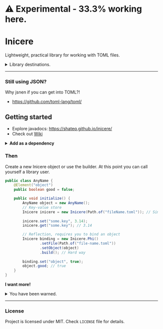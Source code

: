 # ⚠ Experimental - 33.3% working here.

# **Inicere**
Lightweight, practical library for working with TOML files.

<details>
<summary>Library destinations.</summary>
Lightweight implementation to work on multiple files using simple operations (with event handler) built on top of the `java.nio package`.
</details>

<hr>

### Still using JSON?
Why jsnen if you can get into TOML?!

- https://github.com/toml-lang/toml/

## Getting started
- Explore javadocs: https://shateq.github.io/inicere/
- Check out [Wiki](https://github.com/shateq/inicere/wiki)

<details>
<summary><strong>Add as a dependency</strong></summary>

**Gradle**
```groovy
repositories {
    maven { url "https://jitpack.io" }
}

dependencies {
    implementation("cf.shateq:Inicere:(Version tag)")
}
```

**Maven**
```xml
<repository>
    <id>jitpack.io</id>
    <url>https://jitpack.io</url>
</repository>
```
```xml
<dependency>
    <groupId>cf.shateq</groupId>
    <artifactId>Inicere</artifactId>
    <version>(Version Tag)</version>
</dependency>
```
</details>

### Then
Create a new Inicere object or use the builder. At this point you can call yourself a library user.

```java
public class AnyName {
    @Element("object")
    public boolean good = false;

    public void initialize() {
        AnyName object = new AnyName();
        // Key-value store
        Inicere inicere = new Inicere(Path.of("fileName.toml")); // Simple way
        
        inicere.set("some.key", 3.14);
        inicere.get("some.key"); // 3.14

        // Reflection, requires you to bind an object
        Inicere binding = new Inicere.Phi()
                .setFile(Path.of("file-name.toml"))
                .setObject(object)
                .build(); // Hard way
        
        binding.set("object", true);
        object.good; // true
    }
}
```

**I want more!**

<details>
<summary>You have been warned.</summary>

```java
public class Main {
    public static void main(String[] args) {
        Inicere paths = new Inicere(Path.of("file-name.toml"));
        paths.bind(new DefaultFile());
        paths.bound().key$to$integer; // 2

        paths.set("key.to.integer", 4);
        paths.bound().key$to$integer; // 4

        Inicere sections = new Inicere(new AsAFile());
        
        sections.set("version", "1.0.1");
        sections.get("version"); // "1.0.1"
    }

    @DataSection
    class DefaultFile {
       public boolean bool = false;
       public int key$to$integer = 2;
       // This field won't be processed
       transient String weatherOutside = "appealing";
    }

    @DataSection("as-a-file.toml")
    class AsAFile {
        String version = "1.0.0";
        double pi = 3.14;
    }
}

```
</details>
<hr>

### **License**
Project is licensed under MIT. Check `LICENSE` file for details.
